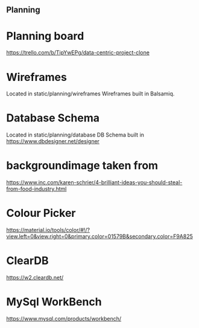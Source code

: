## Planning


# Planning board
https://trello.com/b/TipYwEPg/data-centric-project-clone

# Wireframes
Located in static/planning/wireframes
Wireframes built in Balsamiq.

# Database Schema
Located in static/planning/database
DB Schema built in https://www.dbdesigner.net/designer

# backgroundimage taken from
https://www.inc.com/karen-schrier/4-brilliant-ideas-you-should-steal-from-food-industry.html

# Colour Picker
https://material.io/tools/color/#!/?view.left=0&view.right=0&primary.color=01579B&secondary.color=F9A825

# ClearDB
https://w2.cleardb.net/

# MySql WorkBench
https://www.mysql.com/products/workbench/